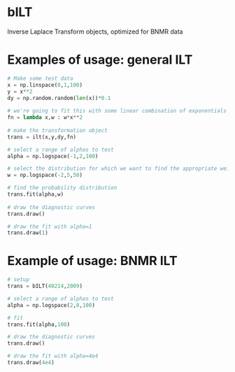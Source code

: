 # bILT
Inverse Laplace Transform objects, optimized for BNMR data

# Examples of usage: general ILT
```python
# Make some test data
x = np.linspace(0,1,100)
y = x**2
dy = np.random.random(len(x))*0.1
 
# we're going to fit this with some linear combination of exponentials
fn = lambda x,w : w*x**2
  
# make the transformation object
trans = ilt(x,y,dy,fn)

# select a range of alphas to test
alpha = np.logspace(-1,2,100)

# select the distribution for which we want to find the appropriate weights
w = np.logspace(-2,5,50)

# find the probability distribution 
trans.fit(alpha,w)
  
# draw the diagnostic curves
trans.draw()

# draw the fit with alpha=1
trans.draw(1)
```

# Example of usage: BNMR ILT

```python
# setup
trans = bILT(40214,2009)

# select a range of alphas to test
alpha = np.logspace(2,8,100)

# fit
trans.fit(alpha,100)

# draw the diagnostic curves
trans.draw()

# draw the fit with alpha=4e4
trans.draw(4e4)
```
